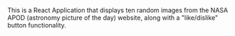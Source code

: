 This is a React Application that displays ten random images from the NASA APOD (astronomy picture of the day) website, along with a "like/dislike" button functionality. 



